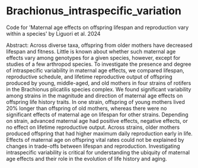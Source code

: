# Brachionus_intraspecific_variation
Code for 'Maternal age effects on offspring lifespan and reproduction vary within a species' by Liguori et al. 2024

Abstract: Across diverse taxa, offspring from older mothers have decreased lifespan and fitness. Little is known about whether such maternal age effects vary among genotypes for a given species, however, except for studies of a few arthropod species. To investigate the presence and degree of intraspecific variability in maternal age effects, we compared lifespan, reproductive schedule, and lifetime reproductive output of offspring produced by young, middle-aged, and old mothers in four strains of rotifers in the Brachionus plicatilis species complex. We found significant variability among strains in the magnitude and direction of maternal age effects on offspring life history traits. In one strain, offspring of young mothers lived 20% longer than offspring of old mothers, whereas there were no significant effects of maternal age on lifespan for other strains. Depending on strain, advanced maternal age had positive effects, negative effects, or no effect on lifetime reproductive output. Across strains, older mothers produced offspring that had higher maximum daily reproduction early in life. Effects of maternal age on offspring vital rates could not be explained by changes in trade-offs between lifespan and reproduction. Investigating intraspecific variability is critical for understanding the ubiquity of maternal age effects and their role in the evolution of life history and aging.

